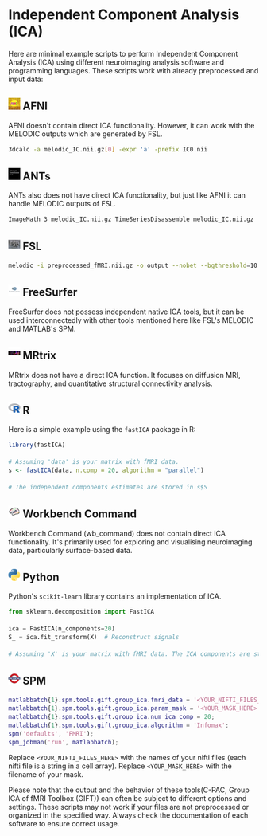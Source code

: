 # Independent Component Analysis (ICA)

Here are minimal example scripts to perform Independent Component Analysis (ICA) using different neuroimaging analysis software and programming languages. These scripts work with already preprocessed and input data:

## <img src="../../icons/afni.png" height="24px" /> AFNI

AFNI doesn't contain direct ICA functionality. However, it can work with the MELODIC outputs which are generated by FSL.

```sh
3dcalc -a melodic_IC.nii.gz[0] -expr 'a' -prefix IC0.nii
```

## <img src="../../icons/ants.png" height="24px" /> ANTs

ANTs also does not have direct ICA functionality, but just like AFNI it can handle MELODIC outputs of FSL.

```sh
ImageMath 3 melodic_IC.nii.gz TimeSeriesDisassemble melodic_IC.nii.gz
```

## <img src="../../icons/fsl.png" height="24px" /> FSL

```sh
melodic -i preprocessed_fMRI.nii.gz -o output --nobet --bgthreshold=10 --tr=2.0 --mmthresh=0.5 --Oall
```

## <img src="../../icons/freesurfer.png" height="24px" /> FreeSurfer

FreeSurfer does not possess independent native ICA tools, but it can be used interconnectedly with other tools mentioned here like FSL's MELODIC and MATLAB's SPM.

## <img src="../../icons/mrtrix.png" height="24px" /> MRtrix

MRtrix does not have a direct ICA function. It focuses on diffusion MRI, tractography, and quantitative structural connectivity analysis.

## <img src="../../icons/r.png" height="24px" /> R

Here is a simple example using the `fastICA` package in R:

```R
library(fastICA)

# Assuming 'data' is your matrix with fMRI data.
s <- fastICA(data, n.comp = 20, algorithm = "parallel")

# The independent components estimates are stored in s$S
```

## <img src="../../icons/workbench_command.png" height="24px" /> Workbench Command

Workbench Command (wb_command) does not contain direct ICA functionality. It's primarily used for exploring and visualising neuroimaging data, particularly surface-based data.

## <img src="../../icons/python.png" height="24px" /> Python

Python's `scikit-learn` library contains an implementation of ICA. 

```python
from sklearn.decomposition import FastICA

ica = FastICA(n_components=20)
S_ = ica.fit_transform(X)  # Reconstruct signals

# Assuming 'X' is your matrix with fMRI data. The ICA components are stored in 'S_'.
```

## <img src="../../icons/spm.png" height="24px" /> SPM

```matlab
matlabbatch{1}.spm.tools.gift.group_ica.fmri_data = '<YOUR_NIFTI_FILES_HERE>';
matlabbatch{1}.spm.tools.gift.group_ica.param_mask = '<YOUR_MASK_HERE>';
matlabbatch{1}.spm.tools.gift.group_ica.num_ica_comp = 20;
matlabbatch{1}.spm.tools.gift.group_ica.algorithm = 'Infomax';
spm('defaults', 'FMRI');
spm_jobman('run', matlabbatch);
```

Replace `<YOUR_NIFTI_FILES_HERE>` with the names of your nifti files (each nifti file is a string in a cell array). Replace `<YOUR_MASK_HERE>` with the filename of your mask.

Please note that the output and the behavior of these tools(C-PAC, Group ICA of fMRI Toolbox (GIFT)) can often be subject to different options and settings. These scripts may not work if your files are not preprocessed or organized in the specified way. Always check the documentation of each software to ensure correct usage.
